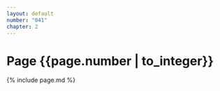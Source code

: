 ```yaml
---
layout: default
number: "041"
chapter: 2
---
```


# Page {{page.number | to_integer}}
{% include page.md %}
